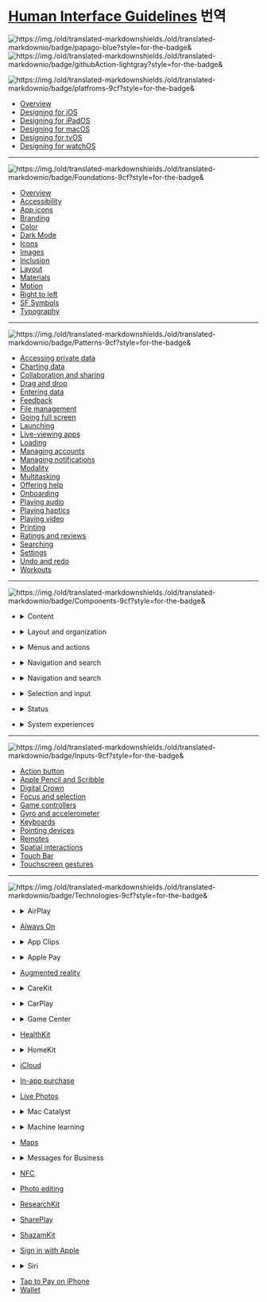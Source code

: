 # **[Human Interface Guidelines](https://developer./old/translated-markdownapple./old/translated-markdowncom/design/human-interface-guidelines/guidelines/overview/) 번역**

![https://img./old/translated-markdownshields./old/translated-markdownio/badge/papago-blue?style=for-the-badge&](https://img./old/translated-markdownshields./old/translated-markdownio/badge/papago-blue?style=for-the-badge&)
![https://img./old/translated-markdownshields./old/translated-markdownio/badge/githubAction-lightgray?style=for-the-badge&](https://img./old/translated-markdownshields./old/translated-markdownio/badge/githubActionS-lightgray?style=for-the-badge&)

![https://img./old/translated-markdownshields./old/translated-markdownio/badge/platfroms-9cf?style=for-the-badge&](https://img./old/translated-markdownshields./old/translated-markdownio/badge/platfroms-9cf?style=for-the-badge&)

- [Overview](./old/translated-markdown/platforms/overview./old/translated-markdownmd)
- [Designing for iOS](./old/translated-markdown/platforms/designing-for-ios./old/translated-markdownmd)
- [Designing for iPadOS](./old/translated-markdown/platforms/designing-for-ipados./old/translated-markdownmd)
- [Designing for macOS](./old/translated-markdown/platforms/designing-for-macos./old/translated-markdownmd)
- [Designing for tvOS](./old/translated-markdown/platforms/designing-for-tvos./old/translated-markdownmd)
- [Designing for watchOS](./old/translated-markdown/platforms/designing-for-watchos./old/translated-markdownmd)

---

![https://img./old/translated-markdownshields./old/translated-markdownio/badge/Foundations-9cf?style=for-the-badge&](https://img./old/translated-markdownshields./old/translated-markdownio/badge/Foundations-9cf?style=for-the-badge&)

- [Overview](./old/translated-markdown/foundations/overview./old/translated-markdownmd)
- [Accessibility](./old/translated-markdown/foundations/accessibility./old/translated-markdownmd)
- [App icons](./old/translated-markdown/foundations/app-icons./old/translated-markdownmd)
- [Branding](./old/translated-markdown/foundations/branding./old/translated-markdownmd)
- [Color](./old/translated-markdown/foundations/color./old/translated-markdownmd)
- [Dark Mode](./old/translated-markdown/foundations/dark-mode./old/translated-markdownmd)
- [Icons](./old/translated-markdown/foundations/icons./old/translated-markdownmd)
- [Images](./old/translated-markdown/foundations/images./old/translated-markdownmd)
- [Inclusion](./old/translated-markdown/foundations/inclusion./old/translated-markdownmd)
- [Layout](./old/translated-markdown/foundations/layout./old/translated-markdownmd)
- [Materials](./old/translated-markdown/foundations/materials./old/translated-markdownmd)
- [Motion](./old/translated-markdown/foundations/motion./old/translated-markdownmd)
- [Right to left](./old/translated-markdown/foundations/right-to-left./old/translated-markdownmd)
- [SF Symbols](./old/translated-markdown/foundations/sf-symbols./old/translated-markdownmd)
- [Typography](./old/translated-markdown/foundations/typography./old/translated-markdownmd)

---

![https://img./old/translated-markdownshields./old/translated-markdownio/badge/Patterns-9cf?style=for-the-badge&](https://img./old/translated-markdownshields./old/translated-markdownio/badge/Patterns-9cf?style=for-the-badge&)

- [Accessing private data](./old/translated-markdown/patterns/accessing-private-data./old/translated-markdownmd)
- [Charting data](./old/translated-markdown/patterns/charting-data./old/translated-markdownmd)
- [Collaboration and sharing](./old/translated-markdown/patterns/collaboration-and-sharing./old/translated-markdownmd)
- [Drag and drop](./old/translated-markdown/patterns/drag-and-drop./old/translated-markdownmd)
- [Entering data](./old/translated-markdown/patterns/entering-data./old/translated-markdownmd)
- [Feedback](./old/translated-markdown/patterns/feedback./old/translated-markdownmd)
- [File management](./old/translated-markdown/patterns/file-management./old/translated-markdownmd)
- [Going full screen](./old/translated-markdown/patterns/going-full-screen./old/translated-markdownmd)
- [Launching](./old/translated-markdown/patterns/launching./old/translated-markdownmd)
- [Live-viewing apps](./old/translated-markdown/patterns/live-viewing-apps./old/translated-markdownmd)
- [Loading](./old/translated-markdown/patterns/loading./old/translated-markdownmd)
- [Managing accounts](./old/translated-markdown/patterns/managing-accounts./old/translated-markdownmd)
- [Managing notifications](./old/translated-markdown/patterns/managing-notifications./old/translated-markdownmd)
- [Modality](./old/translated-markdown/patterns/modality./old/translated-markdownmd)
- [Multitasking](./old/translated-markdown/patterns/multitasking./old/translated-markdownmd)
- [Offering help](./old/translated-markdown/patterns/offering-help./old/translated-markdownmd)
- [Onboarding](./old/translated-markdown/patterns/onboarding./old/translated-markdownmd)
- [Playing audio](./old/translated-markdown/patterns/playing-audio./old/translated-markdownmd)
- [Playing haptics](./old/translated-markdown/patterns/playing-haptics./old/translated-markdownmd)
- [Playing video](./old/translated-markdown/patterns/playing-video./old/translated-markdownmd)
- [Printing](./old/translated-markdown/patterns/printing./old/translated-markdownmd)
- [Ratings and reviews](./old/translated-markdown/patterns/ratings-and-reviews./old/translated-markdownmd)
- [Searching](./old/translated-markdown/patterns/searching./old/translated-markdownmd)
- [Settings](./old/translated-markdown/patterns/settings./old/translated-markdownmd)
- [Undo and redo](./old/translated-markdown/patterns/undo-and-redo./old/translated-markdownmd)
- [Workouts](./old/translated-markdown/patterns/workouts./old/translated-markdownmd)

---

![https://img./old/translated-markdownshields./old/translated-markdownio/badge/Components-9cf?style=for-the-badge&](https://img./old/translated-markdownshields./old/translated-markdownio/badge/Components-9cf?style=for-the-badge&)

- <details> <summary> Content </summary>
  
  - [Charts](./old/translated-markdown/components/content/charts./old/translated-markdownmd)
  - [Image views](./old/translated-markdown/components/content/image-views./old/translated-markdownmd)
  - [Text views](./old/translated-markdown/components/content/text-views./old/translated-markdownmd)
  - [Web views](./old/translated-markdown/components/content/web-views./old/translated-markdownmd)
  
</details>

- <details> <summary> Layout and organization </summary>

  - [Boxes](./old/translated-markdown/components/layout-and-organization/boxes./old/translated-markdownmd)
  - [Collections](./old/translated-markdown/components/layout-and-organization/collections./old/translated-markdownmd)
  - [Column views](./old/translated-markdown/components/layout-and-organization/column-views./old/translated-markdownmd)
  - [Disclosure controls](./old/translated-markdown/components/layout-and-organization/disclosure-controls./old/translated-markdownmd)
  - [Labels](./old/translated-markdown/components/layout-and-organization/labels./old/translated-markdownmd)
  - [Lists and tables](./old/translated-markdown/components/layout-and-organization/list-and-tables./old/translated-markdownmd)
  - [Lockups](./old/translated-markdown/components/layout-and-organization/lockups./old/translated-markdownmd)
  - [Outline views](./old/translated-markdown/components/layout-and-organization/outline-views./old/translated-markdownmd)
  - [Split views](./old/translated-markdown/components/layout-and-organization/split-views./old/translated-markdownmd)
  - [Tab views](./old/translated-markdown/components/layout-and-organization/tab-views./old/translated-markdownmd)

</details>

- <details> <summary> Menus and actions </summary>
  
  - [Activity views](./old/translated-markdown/components/menus-and-actions/activity-views./old/translated-markdownmd)
  - [Buttons](./old/translated-markdown/components/menus-and-actions/buttons./old/translated-markdownmd)
  - [Context menus](./old/translated-markdown/components/menus-and-actions/context-menus./old/translated-markdownmd)
  - [Dock menus](./old/translated-markdown/components/menus-and-actions/dock-menus./old/translated-markdownmd)
  - [Edit menus](./old/translated-markdown/components/menus-and-actions/edit-menus./old/translated-markdownmd)
  - [Menus](./old/translated-markdown/components/menus-and-actions/menus./old/translated-markdownmd)
  - [Pop-up buttons](./old/translated-markdown/components/menus-and-actions/pop-up-buttons./old/translated-markdownmd)
  - [Pull-down buttons](./old/translated-markdown/components/menus-and-actions/pull-down-buttons./old/translated-markdownmd)
  - [Toolbars](./old/translated-markdown/components/menus-and-actions/toolbars./old/translated-markdownmd)

</details>

- <details> <summary> Navigation and search </summary>
  
  - [Navigation bars](./old/translated-markdown/components/navigation-and-search/navigation-bars./old/translated-markdownmd)
  - [Path controls](./old/translated-markdown/components/navigation-and-search/path-controls./old/translated-markdownmd)
  - [Search fields](./old/translated-markdown/components/navigation-and-search/search-fields./old/translated-markdownmd)
  - [Sidebars](./old/translated-markdown/components/navigation-and-search/sidebars./old/translated-markdownmd)
  - [Tab bars](./old/translated-markdown/components/navigation-and-search/tab-bars./old/translated-markdownmd)
  - [Token fields](./old/translated-markdown/components/navigation-and-search/token-fields./old/translated-markdownmd)

</details>

- <details> <summary> Navigation and search </summary>

  - [Action sheets](./old/translated-markdown/components/presentation/action-sheets./old/translated-markdownmd)
  - [Alerts](./old/translated-markdown/components/presentation/alerts./old/translated-markdownmd)
  - [Page controls](./old/translated-markdown/components/presentation/page-controls./old/translated-markdownmd)
  - [Panels](./old/translated-markdown/components/presentation/panels./old/translated-markdownmd)
  - [Popovers](./old/translated-markdown/components/presentation/popovers./old/translated-markdownmd)
  - [Scroll views](./old/translated-markdown/components/presentation/scroll-views./old/translated-markdownmd)
  - [Sheets](./old/translated-markdown/components/presentation/sheets./old/translated-markdownmd)
  - [Windows](./old/translated-markdown/components/presentation/windows./old/translated-markdownmd)

</details>

- <details> <summary> Selection and input </summary>
  
  - [Color wells](./old/translated-markdown/components/selection-and-input/color-wells./old/translated-markdownmd)
  - [Combo boxes](./old/translated-markdown/components/selection-and-input/combo-boxes./old/translated-markdownmd)
  - [Digit entry views](./old/translated-markdown/components/selection-and-input/digit-entry-views./old/translated-markdownmd)
  - [Image wells](./old/translated-markdown/components/selection-and-input/image-wells./old/translated-markdownmd)
  - [Onscreen keyboards](./old/translated-markdown/components/selection-and-input/onscreen-keyboards./old/translated-markdownmd)
  - [Pickers](./old/translated-markdown/components/selection-and-input/pickers./old/translated-markdownmd)
  - [Segmented controls](./old/translated-markdown/components/selection-and-input/segmented-controls./old/translated-markdownmd)
  - [Sliders](./old/translated-markdown/components/selection-and-input/sliders./old/translated-markdownmd)
  - [Steppers](./old/translated-markdown/components/selection-and-input/steppers./old/translated-markdownmd)
  - [Text fields](./old/translated-markdown/components/selection-and-input/text-fields./old/translated-markdownmd)
  - [Toggles](./old/translated-markdown/components/selection-and-input/toggles./old/translated-markdownmd)

</details>

- <details> <summary> Status </summary>
  
  - [Activity rings](./old/translated-markdown/components/status/acitivity-rings./old/translated-markdownmd)
  - [Gauges](./old/translated-markdown/components/status/gauges./old/translated-markdownmd)
  - [Progress indicators](./old/translated-markdown/components/status/progress-indicators./old/translated-markdownmd)
  - [Rating indicators](./old/translated-markdown/components/status/rating-indicators./old/translated-markdownmd)

</details>

- <details> <summary> System experiences </summary>
  
  - [Complications](./old/translated-markdown/components/system-experiences/complications./old/translated-markdownmd)
  - [Home Screen quick actions](./old/translated-markdown/components/system-experiences/home-screen-quick-actions./old/translated-markdownmd)
  - [Live Activities](./old/translated-markdown/components/system-experiences/live-activities./old/translated-markdownmd)
  - [The menu bar](./old/translated-markdown/components/system-experiences/the-menu-bar./old/translated-markdownmd)
  - [Notifications](./old/translated-markdown/components/system-experiences/notifications./old/translated-markdownmd)
  - [Status bars](./old/translated-markdown/components/system-experiences/status-bars./old/translated-markdownmd)
  - [Top Shelf](./old/translated-markdown/components/system-experiences/top-shelf./old/translated-markdownmd)
  - [Watch faces](./old/translated-markdown/components/system-experiences/watch-faces./old/translated-markdownmd)
  - [Widgets](./old/translated-markdown/components/system-experiences/widgets./old/translated-markdownmd)

</details>
  
---

![https://img./old/translated-markdownshields./old/translated-markdownio/badge/Inputs-9cf?style=for-the-badge&](https://img./old/translated-markdownshields./old/translated-markdownio/badge/Inputs-9cf?style=for-the-badge&)

- [Action button](./old/translated-markdown/inputs/action-button./old/translated-markdownmd)
- [Apple Pencil and Scribble](./old/translated-markdown/inputs/apple-pencil-and-scribble./old/translated-markdownmd)
- [Digital Crown](./old/translated-markdown/inputs/digital-crown./old/translated-markdownmd)
- [Focus and selection](./old/translated-markdown/inputs/focus-and-selection./old/translated-markdownmd)
- [Game controllers](./old/translated-markdown/inputs/game-controllers./old/translated-markdownmd)
- [Gyro and accelerometer](./old/translated-markdown/inputs/gyro-and-accelerometer./old/translated-markdownmd)
- [Keyboards](./old/translated-markdown/inputs/keyboards./old/translated-markdownmd)
- [Pointing devices](./old/translated-markdown/inputs/pointing-devices./old/translated-markdownmd)
- [Remotes](./old/translated-markdown/inputs/remotes./old/translated-markdownmd)
- [Spatial interactions](./old/translated-markdown/inputs/spatial-interactions./old/translated-markdownmd)
- [Touch Bar](./old/translated-markdown/inputs/touch-bar./old/translated-markdownmd)
- [Touchscreen gestures](./old/translated-markdown/inputs/touchscreen-gestures./old/translated-markdownmd)

---

![https://img./old/translated-markdownshields./old/translated-markdownio/badge/Technologies-9cf?style=for-the-badge&](https://img./old/translated-markdownshields./old/translated-markdownio/badge/Technologies-9cf?style=for-the-badge&)
- <details> <summary> AirPlay </summary>
  
  - [Introduction](./old/translated-markdown/technologies/airplay/introduction./old/translated-markdownmd)
  - [Icon](./old/translated-markdown/technologies/airplay/icon./old/translated-markdownmd)
  - [Editorial](./old/translated-markdown/technologies/airplay/editorial./old/translated-markdownmd)

</details>

- [Always On](./old/translated-markdown/technologies/always-on./old/translated-markdownmd)

- <details> <summary> App Clips </summary>

  - [Introduction](./old/translated-markdown/technologies/app-clips/introduction./old/translated-markdownmd)
  - [User experience](./old/translated-markdown/technologies/app-clips/user-experience./old/translated-markdownmd)
  - [App Clip card](./old/translated-markdown/technologies/app-clips/app-clip-card./old/translated-markdownmd)
  - [App Clip Codes](./old/translated-markdown/technologies/app-clips/app-clip-codes./old/translated-markdownmd)
  - [Printing guidelines](./old/translated-markdown/technologies/app-clips/printing-guidelines./old/translated-markdownmd)
  - [Legal requirements](./old/translated-markdown/technologies/app-clips/legal-requirements./old/translated-markdownmd)

</details>

- <details> <summary> Apple Pay </summary>

  - [Introduction](./old/translated-markdown/technologies/apple-pay/introduction./old/translated-markdownmd)
  - [Offering Apple Pay](./old/translated-markdown/technologies/apple-pay/offering-apple-pay./old/translated-markdownmd)
  - [Checkout and payment](./old/translated-markdown/technologies/apple-pay/checkout-and-payment./old/translated-markdownmd)
  - [Error handling](./old/translated-markdown/technologies/apple-pay/error-handling./old/translated-markdownmd)
  - [Subscriptions and donations](./old/translated-markdown/technologies/apple-pay/subscriptions-and-donations./old/translated-markdownmd)
  - [Buttons and marks](./old/translated-markdown/technologies/apple-pay/Buttons-and-marks./old/translated-markdownmd)
  - [Editorial](./old/translated-markdown/technologies/apple-pay/editorial./old/translated-markdownmd)

</details>

- [Augmented reality](./old/translated-markdown/technologies/augmented-reality./old/translated-markdownmd)
- <details> <summary> CareKit </summary>

  - [Introduction](./old/translated-markdown/technologies/carekit/introduction./old/translated-markdownmd)
  - [Data and privacy](./old/translated-markdown/technologies/carekit/data-and-privacy./old/translated-markdownmd)
  - [Views](./old/translated-markdown/technologies/carekit/views./old/translated-markdownmd)
  - [User experience](./old/translated-markdown/technologies/carekit/user-experience./old/translated-markdownmd)
  - [Symbols and branding](./old/translated-markdown/technologies/carekit/symbols-and-branding./old/translated-markdownmd)

</details>

- <details> <summary> CarPlay </summary>

  - [Introduction](./old/translated-markdown/technologies/carplay/introduction./old/translated-markdownmd)
  - [Architecture](./old/translated-markdown/technologies/carplay/architecture./old/translated-markdownmd)
  - [Interaction](./old/translated-markdown/technologies/carplay/interaction./old/translated-markdownmd)
  - [Visual design](./old/translated-markdown/technologies/carplay/visual-design./old/translated-markdownmd)
  - [Icons and Images](./old/translated-markdown/technologies/carplay/icons-and-images./old/translated-markdownmd)
  - [System elements](./old/translated-markdown/technologies/carplay/system-elements./old/translated-markdownmd)

</details>

- <details> <summary> Game Center </summary>

  - [Introduction](./old/translated-markdown/technologies/game-center/introduction./old/translated-markdownmd)
  - [Access point](./old/translated-markdown/technologies/game-center/access-point./old/translated-markdownmd)
  - [Dashboard](./old/translated-markdown/technologies/game-center/dashboard./old/translated-markdownmd)
  - [Achievements](./old/translated-markdown/technologies/game-center/achievements./old/translated-markdownmd)
  - [Leaderboards](./old/translated-markdown/technologies/game-center/leaderboards./old/translated-markdownmd)
  - [Multiplayer](./old/translated-markdown/technologies/game-center/multiplayer./old/translated-markdownmd)
  - [Custom dashboard links](./old/translated-markdown/technologies/game-center/custom-dashboard-links./old/translated-markdownmd)

</details>

- [HealthKit](./old/translated-markdown/technologies/healthkit./old/translated-markdownmd)

- <details> <summary> HomeKit </summary>

  - [Introduction](./old/translated-markdown/technologies/homekit/introduction./old/translated-markdownmd)
  - [Terminology and layout](./old/translated-markdown/technologies/homekit/terminology-and-layout./old/translated-markdownmd)
  - [Setup](./old/translated-markdown/technologies/homekit/setup./old/translated-markdownmd)
  - [Siri interactions](./old/translated-markdown/technologies/homekit/siri-interactions./old/translated-markdownmd)
  - [Custom functionality](./old/translated-markdown/technologies/homekit/custom-functionality./old/translated-markdownmd)
  - [Icons](./old/translated-markdown/technologies/homekit/icons./old/translated-markdownmd)
  - [Editorial](./old/translated-markdown/technologies/homekit/editorial./old/translated-markdownmd)

</details>

- [iCloud](./old/translated-markdown/technologies/icloud./old/translated-markdownmd)
- [In-app purchase](./old/translated-markdown/technologies/in-app-purchase./old/translated-markdownmd)
- [Live Photos](./old/translated-markdown/technologies/live-photos./old/translated-markdownmd)

- <details> <summary> Mac Catalyst  </summary>

  - [Introduction](./old/translated-markdown/technologies/mac-catalyst/introduction./old/translated-markdownmd)
  - [App structure](./old/translated-markdown/technologies/mac-catalyst/app-structure./old/translated-markdownmd)
  - [User interaction](./old/translated-markdown/technologies/mac-catalyst/user-interaction./old/translated-markdownmd)
  - [Visual design](./old/translated-markdown/technologies/mac-catalyst/visual-design./old/translated-markdownmd)
  - [Mac idiom](./old/translated-markdown/technologies/mac-catalyst/mac-idiom./old/translated-markdownmd)

</details>

- <details> <summary> Machine learning </summary>

  - [Introduction](./old/translated-markdown/technologies/machine-learning/introduction./old/translated-markdownmd)
  - [Machine learning roles](./old/translated-markdown/technologies/machine-learning/machine-learning-roles./old/translated-markdownmd)
  - [Explicit feedback](./old/translated-markdown/technologies/machine-learning/explicit-feedback./old/translated-markdownmd)
  - [Implicit feedback](./old/translated-markdown/technologies/machine-learning/implicit-feedback./old/translated-markdownmd)
  - [Calibration](./old/translated-markdown/technologies/machine-learning/calibration./old/translated-markdownmd)
  - [Corrections](./old/translated-markdown/technologies/machine-learning/corrections./old/translated-markdownmd)
  - [Mistakes](./old/translated-markdown/technologies/machine-learning/mistakes./old/translated-markdownmd)
  - [Multiple options](./old/translated-markdown/technologies/machine-learning/multiple-optinos./old/translated-markdownmd)
  - [Confidence](./old/translated-markdown/technologies/machine-learning/confidence./old/translated-markdownmd)
  - [Attribution](./old/translated-markdown/technologies/machine-learning/attribution./old/translated-markdownmd)
  - [Limitations](./old/translated-markdown/technologies/machine-learning/limitations./old/translated-markdownmd)

</details>
  
- [Maps](./old/translated-markdown/technologies/maps./old/translated-markdownmd)

- <details> <summary> Messages for Business  </summary>

  - [Introduction](./old/translated-markdown/technologies/messages-for-business/introduction./old/translated-markdownmd)
  - [Branding](./old/translated-markdown/technologies/messages-for-business/branding./old/translated-markdownmd)
  - [Buttons](./old/translated-markdown/technologies/messages-for-business/buttons./old/translated-markdownmd)
  - [Color](./old/translated-markdown/technologies/messages-for-business/color./old/translated-markdownmd)
  - [Dark Mode](./old/translated-markdown/technologies/messages-for-business/dark-mode./old/translated-markdownmd)
  - [Logo](./old/translated-markdown/technologies/messages-for-business/logo./old/translated-markdownmd)
  - [Message bubble content](./old/translated-markdown/technologies/messages-for-business/message-bubble-content./old/translated-markdownmd)
  - [Screenshots](./old/translated-markdown/technologies/messages-for-business/screenshots./old/translated-markdownmd)

</details>

- [NFC](./old/translated-markdown/technologies/nfc./old/translated-markdownmd)
- [Photo editing](./old/translated-markdown/technologies/photo-editing./old/translated-markdownmd)
- [ResearchKit](./old/translated-markdown/technologies/researchkit./old/translated-markdownmd)
- [SharePlay](./old/translated-markdown/technologies/shareplay./old/translated-markdownmd)
- [ShazamKit](./old/translated-markdown/technologies/shazamkit./old/translated-markdownmd)
- [Sign in with Apple](./old/translated-markdown/technologies/sign-in-with-apple./old/translated-markdownmd)
- <details> <summary> Siri </summary>

  - [Introduction](./old/translated-markdown/technologies/siri/introduction./old/translated-markdownmd)
  - [System intents](./old/translated-markdown/technologies/siri/system-intents./old/translated-markdownmd)
  - [Custom intents](./old/translated-markdown/technologies/siri/custom-intents./old/translated-markdownmd)
  - [Shortcuts and suggestions](./old/translated-markdown/technologies/siri/shortcuts-and-suggestions./old/translated-markdownmd)
  - [Editorial](./old/translated-markdown/technologies/siri/editorial./old/translated-markdownmd)

</details>

- [Tap to Pay on iPhone](./old/translated-markdown/technologies/tap-to-pay-on-iphone./old/translated-markdownmd)
- [Wallet](./old/translated-markdown/technologies/wallet./old/translated-markdownmd)







